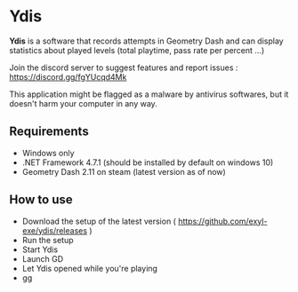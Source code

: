 # Ydis #

**Ydis** is a software that records attempts in Geometry Dash and can display statistics about played levels (total playtime, pass rate per percent ...)

Join the discord server to suggest features and report issues : <https://discord.gg/fgYUcqd4Mk>

This application might be flagged as a malware by antivirus softwares, but it doesn't harm your computer in any way.

## Requirements ##

- Windows only
- .NET Framework 4.7.1 (should be installed by default on windows 10)
- Geometry Dash 2.11 on steam (latest version as of now)

## How to use ##

- Download the setup of the latest version ( <https://github.com/exyl-exe/ydis/releases> )
- Run the setup
- Start Ydis
- Launch GD
- Let Ydis opened while you're playing
- gg
